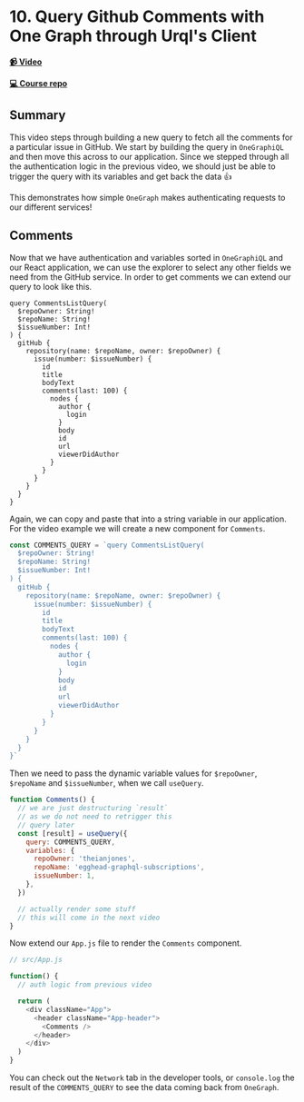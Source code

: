 # 10. Query Github Comments with One Graph through Urql's Client

**[📹 Video](https://egghead.io/lessons/graphql-query-github-comments-with-one-graph-through-urql-s-client?pl=build-a-github-issue-viewer-in-react-and-graphql-be5a)**

**[💻 Course repo](https://github.com/theianjones/egghead-graphql-subscriptions)**

## Summary

This video steps through building a new query to fetch all the comments for a particular issue in GitHub. We start by building the query in `OneGraphiQL` and then move this across to our application. Since we stepped through all the authentication logic in the previous video, we should just be able to trigger the query with its variables and get back the data 👍

This demonstrates how simple `OneGraph` makes authenticating requests to our different services!

## Comments

Now that we have authentication and variables sorted in `OneGraphiQL` and our React application, we can use the explorer to select any other fields we need from the GitHub service. In order to get comments we can extend our query to look like this.

```gql
query CommentsListQuery(
  $repoOwner: String!
  $repoName: String!
  $issueNumber: Int!
) {
  gitHub {
    repository(name: $repoName, owner: $repoOwner) {
      issue(number: $issueNumber) {
        id
        title
        bodyText
        comments(last: 100) {
          nodes {
            author {
              login
            }
            body
            id
            url
            viewerDidAuthor
          }
        }
      }
    }
  }
}
```

Again, we can copy and paste that into a string variable in our application. For the video example we will create a new component for `Comments`.

```js
const COMMENTS_QUERY = `query CommentsListQuery(
  $repoOwner: String!
  $repoName: String!
  $issueNumber: Int!
) {
  gitHub {
    repository(name: $repoName, owner: $repoOwner) {
      issue(number: $issueNumber) {
        id
        title
        bodyText
        comments(last: 100) {
          nodes {
            author {
              login
            }
            body
            id
            url
            viewerDidAuthor
          }
        }
      }
    }
  }
}`
```

Then we need to pass the dynamic variable values for `$repoOwner`, `$repoName` and `$issueNumber`, when we call `useQuery`.

```js
function Comments() {
  // we are just destructuring `result`
  // as we do not need to retrigger this
  // query later
  const [result] = useQuery({
    query: COMMENTS_QUERY,
    variables: {
      repoOwner: 'theianjones',
      repoName: 'egghead-graphql-subscriptions',
      issueNumber: 1,
    },
  })

  // actually render some stuff
  // this will come in the next video
}
```

Now extend our `App.js` file to render the `Comments` component.

```js
// src/App.js

function() {
  // auth logic from previous video

  return (
    <div className="App">
      <header className="App-header">
        <Comments />
      </header>
    </div>
  )
}
```

You can check out the `Network` tab in the developer tools, or `console.log` the result of the `COMMENTS_QUERY` to see the data coming back from `OneGraph`.

